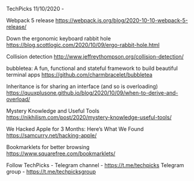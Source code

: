 TechPicks 11/10/2020 -

Webpack 5 release
https://webpack.js.org/blog/2020-10-10-webpack-5-release/

Down the ergonomic keyboard rabbit hole
https://blog.scottlogic.com/2020/10/09/ergo-rabbit-hole.html

Collision detection
http://www.jeffreythompson.org/collision-detection/

bubbletea: A fun, functional and stateful framework to build beautiful terminal apps
https://github.com/charmbracelet/bubbletea

Inheritance is for sharing an interface (and so is overloading)
https://quuxplusone.github.io/blog/2020/10/09/when-to-derive-and-overload/

Mystery Knowledge and Useful Tools
https://nikhilism.com/post/2020/mystery-knowledge-useful-tools/

We Hacked Apple for 3 Months: Here’s What We Found
https://samcurry.net/hacking-apple/

Bookmarklets for better browsing
https://www.squarefree.com/bookmarklets/

Follow TechPicks -
Telegram channel - https://t.me/techpicks
Telegram group - https://t.me/techpicksgroup